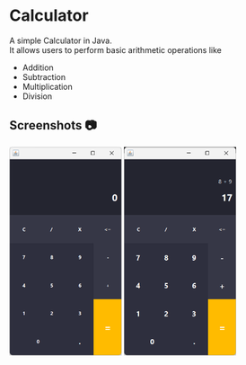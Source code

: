 # Calculator
A simple Calculator in Java. <br>
It allows users to perform basic arithmetic operations like
- Addition
- Subtraction
- Multiplication
- Division

## Screenshots 📷
<p float="left">
	<img src = "ui.png" width="200">
	<img src = "ui2.png" width="200">
</p>

